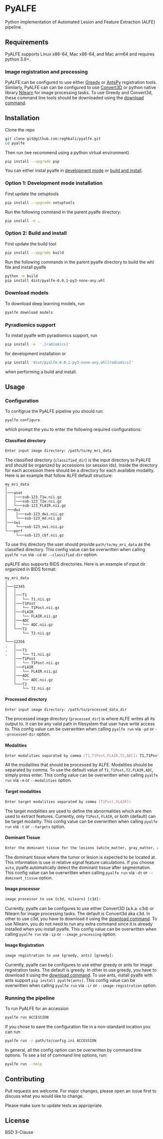 # PyALFE

Python implementation of Automated Lesion and Feature Extraction (ALFE) pipeline.

## Requirements

PyALFE supports Linux x86-64, Mac x86-64, and Mac arm64 and requires python 3.9+.

### Image registration and processing
PyALFE can be configured to use either [Greedy](https://greedy.readthedocs.io/en/latest/) or [AntsPy](https://antspy.readthedocs.io/en/latest/registration.html) registration tools.
Similarly, PyALFE can can be configured to use [Convert3D](https://sourceforge.net/p/c3d/git/ci/master/tree/doc/c3d.md) or python native library [Nilearn](https://nilearn.github.io/stable/index.html) for image processing tasks.
To use Greedy and Convert3d, these command line tools should be downloaded using the [download command](#download-models-and-tools).

## Installation

Clone the repo
```bash
git clone git@github.com:reghbali/pyalfe.git
cd pyalfe
```

Then run (we recommend using a python virtual environment)

```bash
pip install --upgrade pip
```

You can either instal pyalfe in [development mode](#development-mode-installation) or [build and install](#build-and-install).
### Option 1: Development mode installation

First update the setuptools
```bash
pip install --upgrade setuptools
```

Run the following command in the parent pyalfe directory:

```bash
pip install -e .
```

### Option 2: Build and install

First update the build tool
```bash
pip install --upgrade build
```

Run the following commands in the parent pyalfe directory to build the whl file and install pyalfe
```bash
python -m build
pip install dist/pyalfe-0.0.1-py3-none-any.whl
```

### Download models
To download deep learning models, run
```bash
pyalfe download models
```
### Pyradiomics support
To install pyalfe with pyradiomics support, run
```bash
pip install -e  '.[radiomics]'
```
for development installation or
```bash
pip install 'dist/pyalfe-0.0.1-py3-none-any.whl[radiomics]'
```
when performing a build and install.
## Usage

### Configuration
To configrue the PyALFE pipeline you should run:
```bash
pyalfe configure
```
which prompt the you to enter the following required configurations:

#### Classified directory
```bash
Enter input image directory: /path/to/my_mri_data
```
The classified directory (`classified_dir`) is the input directory to PyALFE and should be organized by accessions (or session ids). Inside the directory for each accession there should be a directory for each available modality.
Here is an example that follow ALFE default structure:

```
my_mri_data
│
│───anat
│   │───sub-123_T1w.nii.gz
│   │───sub-123_T2w.nii.gz
│   └───sub-123_FLAIR.nii.gz
│───dwi
│    │───sub-123_dwi.nii.gz
│    └───sub-123_md.nii.gz
│───swi
│    └───sub-123_swi.nii.gz
└───perf
     └───sub-123_cbf.nii.gz

```
To use this directory the user should provide `path/to/my_mri_data` as the classified directory. This config value can be overwritten when calling `pyalfe run` via `-cd` or `--classified-dir` option.

pyALFE also supports BIDS directories. Here is an example of input dir organized in BIDS format:
```
my_mri_data
│
│───12345
│   │
│   │───T1
│   │   └── T1.nii.gz
│   │───T1Post
│   │   └── T1Post.nii.gz
│   │───FLAIR
│   │   └── FLAIR.nii.gz
│   │───ADC
│   │   └── ADC.nii.gz
│   └───T2
│       └── T2.nii.gz
│
└───12356
.   │
.   │───T1
.   │   └── T1.nii.gz
    │───T1Post
    │   └── T1Post.nii.gz
    │───FLAIR
    │   └── FLAIR.nii.gz
    │───ADC
    │   └── ADC.nii.gz
    └───T2
        └── T2.nii.gz
```
#### Processed directory
```bash
Enter input image directory: /path/to/processed_data_dir
```
The processed image directory (`processed_dir`) is where ALFE writes all its output to.
It can be any valid path in filesystem that user have write access to.
This config value can be overwritten when calling `pyalfe run` via `-pd` or `--processed-dir` option.

#### Modalities
```bash
Enter modalities separated by comma [T1,T1Post,FLAIR,T2,ADC]: T1,T1Post,ADC
```
All the modalities that should be processed by ALFE.
Modalities should be separated by comma.
To use the default value of `T1,T1Post,T2,FLAIR,ADC`, simply press enter.
This config value can be overwritten when calling `pyalfe run` via `-m` or `--modalities` option.

#### Target modalities
```bash
Enter target modalities separated by comma [T1Post,FLAIR]:
```
The target modalities are used to define the abnormalities which are then used to extract features.
Currently, only `T1Post`, `FLAIR`, or both (default) can be target modality.
This config value can be overwritten when calling `pyalfe run` via `-t` or `--targets` option.

#### Dominant Tissue
```bash
Enter the dominant tissue for the lesions (white_matter, gray_matter, auto) [white_matter]:
```
The dominant tissue where the tumor or lesion is expected to be located at.
This information is use in relative signal feature calculations.
If you choose `auto`, pyalfe automatically detect the dominant tissue after segmentation.
This config value can be overwritten when calling `pyalfe run` via `-dt` or `--dominant_tissue` option.

#### Image processor
```bash
image processor to use (c3d, nilearn) [c3d]:
```
Currently, pyalfe can be configures to use either Convert3D (a.k.a. c3d) or Nilearn for image processing tasks.
The default is Convert3d aka c3d. In other to use c3d,
you have to download it using the [download command](#download-models-and-tools).
To use Nilearn, you do not need to run any extra command since it is already installed when you install pyalfe.
This config value can be overwritten when calling `pyalfe run` via `-ip` or `--image_processing` option.

#### Image Registration
```bash
image registration to use (greedy, ants) [greedy]:
```
Currently, pyalfe can be configures to use either greedy or ants for image registration tasks. The default is greedy.
In other to use greedy, you have to download it using the [download command](#download-models-and-tools). To use ants,
install pyalfe with ants support ``pip install pyalfe[ants]``.
This config value can be overwritten when calling `pyalfe run` via `-ir` or `--image-registration` option.

### Running the pipeline
To run PyALFE for an accession

```bash
pyalfe run ACCESSION
```

If you chose to save the configuration file in a non-standard location you can run

```bash
pyalfe run -c path/to/config.ini ACCESSION
```

In general, all the config option can be overwritten by command line options. To see a list of command line options, run:
```bash
pyalfe run --help
```
## Contributing
Pull requests are welcome. For major changes, please open an issue first to discuss what you would like to change.

Please make sure to update tests as appropriate.

## License
BSD 3-Clause
